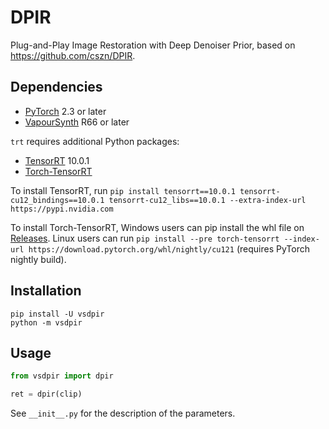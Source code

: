# DPIR
Plug-and-Play Image Restoration with Deep Denoiser Prior, based on https://github.com/cszn/DPIR.


## Dependencies
- [PyTorch](https://pytorch.org/get-started/) 2.3 or later
- [VapourSynth](http://www.vapoursynth.com/) R66 or later

`trt` requires additional Python packages:
- [TensorRT](https://developer.nvidia.com/tensorrt/) 10.0.1
- [Torch-TensorRT](https://pytorch.org/TensorRT/)

To install TensorRT, run `pip install tensorrt==10.0.1 tensorrt-cu12_bindings==10.0.1 tensorrt-cu12_libs==10.0.1 --extra-index-url https://pypi.nvidia.com`

To install Torch-TensorRT, Windows users can pip install the whl file on [Releases](https://github.com/HolyWu/vs-dpir/releases). Linux users can run `pip install --pre torch-tensorrt --index-url https://download.pytorch.org/whl/nightly/cu121` (requires PyTorch nightly build).


## Installation
```
pip install -U vsdpir
python -m vsdpir
```


## Usage
```python
from vsdpir import dpir

ret = dpir(clip)
```

See `__init__.py` for the description of the parameters.
